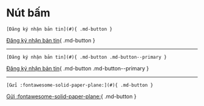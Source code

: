 # Nút bấm


``` 
[Đăng ký nhận bản tin](#){ .md-button }
``` 
[Đăng ký nhận bản tin](#){ .md-button }

***

``` 
[Đăng ký nhận bản tin](#){ .md-button .md-button--primary }
``` 
[Đăng ký nhận bản tin](#){ .md-button .md-button--primary }

***

``` 
[Gửi :fontawesome-solid-paper-plane:](#){ .md-button }
``` 
[Gửi :fontawesome-solid-paper-plane:](#){ .md-button }